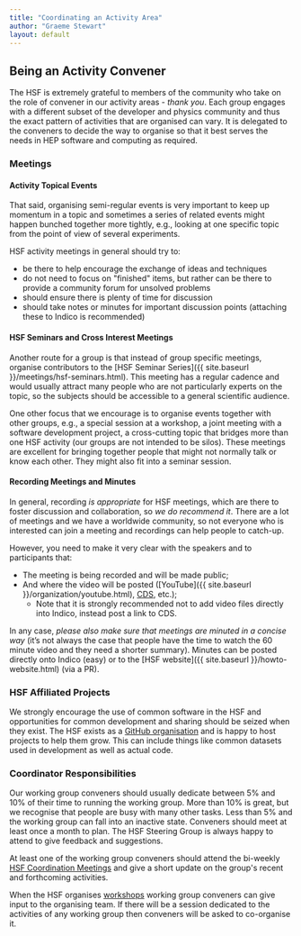 ```yaml
---
title: "Coordinating an Activity Area"
author: "Graeme Stewart"
layout: default
---
```


## Being an Activity Convener

The HSF is extremely grateful to members of the community who take on the role
of convener in our activity areas - *thank you*. Each group engages
with a different subset of the developer and physics community and thus the
exact pattern of activities that are organised can vary. It is delegated to the
conveners to decide the way to organise so that it best serves the needs in
HEP software and computing as required.

### Meetings

#### Activity Topical Events

That said, organising semi-regular events is very important to keep up momentum
in a topic and sometimes a series of related events might happen bunched
together more tightly, e.g., looking at one specific topic from the point of
view of several experiments.

HSF activity meetings in general should try to:

- be there to help encourage the exchange of ideas and techniques
- do not need to focus on "finished" items, but rather can be there
  to provide a community forum for unsolved problems
- should ensure there is plenty of time for discussion
- should take notes or minutes for important discussion points (attaching these
  to Indico is recommended)

#### HSF Seminars and Cross Interest Meetings

Another route for a group is that instead of group specific meetings, organise
contributors to the [HSF Seminar Series]({{ site.baseurl
}}/meetings/hsf-seminars.html). This meeting has a regular cadence and would
usually attract many people who are not particularly experts on the topic, so
the subjects should be accessible to a general scientific audience.

One other focus that we encourage is to organise events together with other
groups, e.g., a special session at a workshop, a joint meeting with a software
development project, a cross-cutting topic that bridges more than one HSF
activity (our groups are not intended to be silos). These meetings are excellent
for bringing together people that might not normally talk or know each other.
They might also fit into a seminar session.

#### Recording Meetings and Minutes

In general, recording *is appropriate* for HSF meetings, which are there to
foster discussion and collaboration, so *we do recommend it*. There are a lot of
meetings and we have a worldwide community, so not everyone who is interested
can join a meeting and recordings can help people to catch-up.

However, you need to make it very clear with the speakers and to participants that:

- The meeting is being recorded and will be made public;
- And where the video will be posted ([YouTube]({{ site.baseurl }}/organization/youtube.html), [CDS](http://cds.cern.ch/record/2289430), etc.);
  - Note that it is strongly recommended not to add video files directly into Indico, instead post a link to CDS.

In any case, *please also make sure that meetings are minuted in a concise way*
(it’s not always the case that people have the time to watch the 60 minute
video and they need a shorter summary). Minutes can be posted directly onto
Indico (easy) or to the [HSF website]({{ site.baseurl }}/howto-website.html) (via a PR).

### HSF Affiliated Projects

We strongly encourage the use of common software in the HSF and opportunities
for common development and sharing should be seized when they exist. The HSF
exists as a [GitHub organisation](https://github.com/HSF) and is happy
to host projects to help them grow. This can include things like common
datasets used in development as well as actual code.

### Coordinator Responsibilities

Our working group conveners should usually dedicate between 5% and 10% of their
time to running the working group. More than 10% is great, but we recognise
that people are busy with many other tasks. Less than 5% and the working group
can fall into an inactive state. Conveners should meet at least once a month to
plan. The HSF Steering Group is always happy to attend to give feedback
and suggestions.

At least one of the working group conveners should attend the bi-weekly
[HSF Coordination Meetings](https://indico.cern.ch/category/7970/) and
give a short update on the group's recent and forthcoming activities.

When the HSF organises [workshops](https://indico.cern.ch/category/7971/)
working group conveners can give input to the organising team. If there
will be a session dedicated to the activities of any working group then
conveners will be asked to co-organise it.
